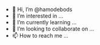 - 👋 Hi, I’m @hamodebods
- 👀 I’m interested in ...
- 🌱 I’m currently learning ...
- 💞️ I’m looking to collaborate on ...
- 📫 How to reach me ...

<!---
hamodebods/hamodebods is a ✨ special ✨ repository because its `README.md` (this file) appears on your GitHub profile.
You can click the Preview link to take a look at your changes.
--->
